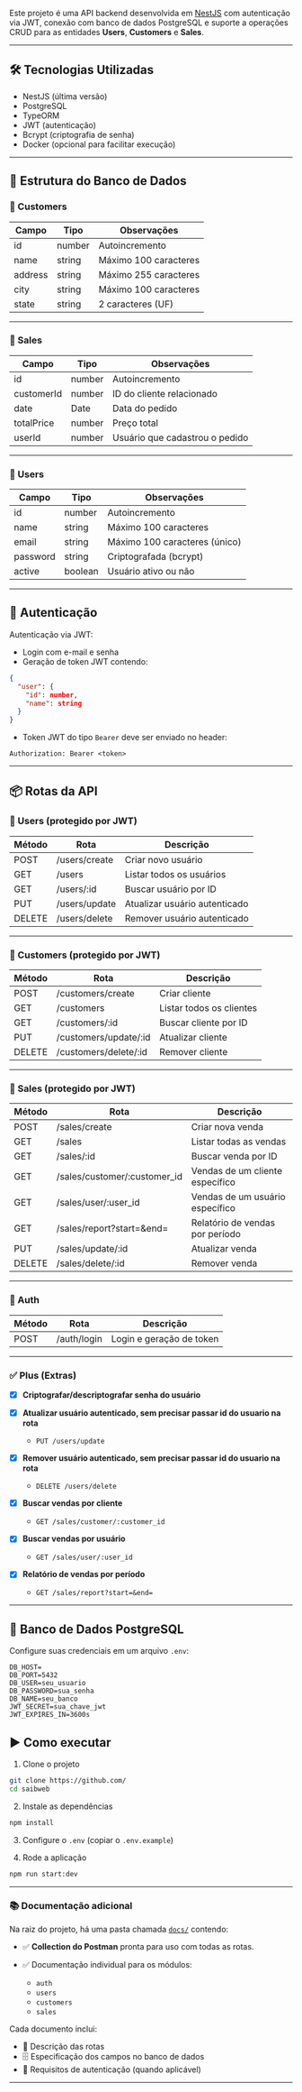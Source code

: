 Este projeto é uma API backend desenvolvida em [NestJS](https://nestjs.com/) com autenticação via JWT, conexão com banco de dados PostgreSQL e suporte a operações CRUD para as entidades **Users**, **Customers** e **Sales**.

---

## 🛠 Tecnologias Utilizadas

- NestJS (última versão)
- PostgreSQL
- TypeORM
- JWT (autenticação)
- Bcrypt (criptografia de senha)
- Docker (opcional para facilitar execução)

---

## 🧱 Estrutura do Banco de Dados

### 🔹 Customers

| Campo     | Tipo    | Observações              |
|-----------|---------|---------------------------|
| id        | number  | Autoincremento            |
| name      | string  | Máximo 100 caracteres     |
| address   | string  | Máximo 255 caracteres     |
| city      | string  | Máximo 100 caracteres     |
| state     | string  | 2 caracteres (UF)         |

---

### 🔹 Sales

| Campo       | Tipo    | Observações                         |
|-------------|---------|--------------------------------------|
| id          | number  | Autoincremento                      |
| customerId  | number  | ID do cliente relacionado           |
| date        | Date    | Data do pedido                      |
| totalPrice  | number  | Preço total                         |
| userId      | number  | Usuário que cadastrou o pedido      |

---

### 🔹 Users

| Campo    | Tipo     | Observações                    |
|----------|----------|---------------------------------|
| id       | number   | Autoincremento                 |
| name     | string   | Máximo 100 caracteres          |
| email    | string   | Máximo 100 caracteres (único)  |
| password | string   | Criptografada (bcrypt)         |
| active   | boolean  | Usuário ativo ou não           |

---

## 🔐 Autenticação

Autenticação via JWT:

- Login com e-mail e senha
- Geração de token JWT contendo:

```json
{
  "user": {
    "id": number,
    "name": string
  }
}
````

* Token JWT do tipo `Bearer` deve ser enviado no header:

```
Authorization: Bearer <token>
```

---

## 📦 Rotas da API

### 📌 Users (protegido por JWT)

| Método | Rota          | Descrição                     |
| ------ | ------------- | ----------------------------- |
| POST   | /users/create | Criar novo usuário            |
| GET    | /users        | Listar todos os usuários      |
| GET    | /users/\:id   | Buscar usuário por ID         |
| PUT    | /users/update | Atualizar usuário autenticado |
| DELETE | /users/delete | Remover usuário autenticado   |

---

### 📌 Customers (protegido por JWT)

| Método | Rota                   | Descrição                |
| ------ | ---------------------- | ------------------------ |
| POST   | /customers/create      | Criar cliente            |
| GET    | /customers             | Listar todos os clientes |
| GET    | /customers/\:id        | Buscar cliente por ID    |
| PUT    | /customers/update/\:id | Atualizar cliente        |
| DELETE | /customers/delete/\:id | Remover cliente          |

---

### 📌 Sales (protegido por JWT)

| Método | Rota                           | Descrição                       |
| ------ | ------------------------------ | ------------------------------- |
| POST   | /sales/create                  | Criar nova venda                |
| GET    | /sales                         | Listar todas as vendas          |
| GET    | /sales/\:id                    | Buscar venda por ID             |
| GET    | /sales/customer/\:customer\_id | Vendas de um cliente específico |
| GET    | /sales/user/\:user\_id         | Vendas de um usuário específico |
| GET    | /sales/report?start=\&end=     | Relatório de vendas por período |
| PUT    | /sales/update/\:id             | Atualizar venda                 |
| DELETE | /sales/delete/\:id             | Remover venda                   |

---

### 📌 Auth

| Método | Rota        | Descrição                |
| ------ | ----------- | ------------------------ |
| POST   | /auth/login | Login e geração de token |



---

### ✅ Plus (Extras)
* [x] **Criptografar/descriptografar senha do usuário**
* [x] **Atualizar usuário autenticado, sem precisar passar id do usuario na rota**

  * `PUT /users/update`

* [x] **Remover usuário autenticado, sem precisar passar id do usuario na rota**

  * `DELETE /users/delete`

* [x] **Buscar vendas por cliente**

  * `GET /sales/customer/:customer_id`

* [x] **Buscar vendas por usuário**

  * `GET /sales/user/:user_id`

* [x] **Relatório de vendas por período**

  * `GET /sales/report?start=&end=`

---
## 📍 Banco de Dados PostgreSQL

Configure suas credenciais em um arquivo `.env`:

```
DB_HOST=
DB_PORT=5432
DB_USER=seu_usuario
DB_PASSWORD=sua_senha
DB_NAME=seu_banco
JWT_SECRET=sua_chave_jwt
JWT_EXPIRES_IN=3600s
```


## ▶️ Como executar

1. Clone o projeto

```bash
git clone https://github.com/
cd saibweb
```

2. Instale as dependências

```bash
npm install
```

3. Configure o `.env` (copiar o `.env.example`)

4. Rode a aplicação

```bash
npm run start:dev
```

---

### 📚 Documentação adicional

Na raiz do projeto, há uma pasta chamada [`docs/`](./docs) contendo:

* ✅ **Collection do Postman** pronta para uso com todas as rotas.
* ✅ Documentação individual para os módulos:

  * `auth`
  * `users`
  * `customers`
  * `sales`

Cada documento inclui:

* 📌 Descrição das rotas
* 🗄️ Especificação dos campos no banco de dados
* 🔐 Requisitos de autenticação (quando aplicável)

---